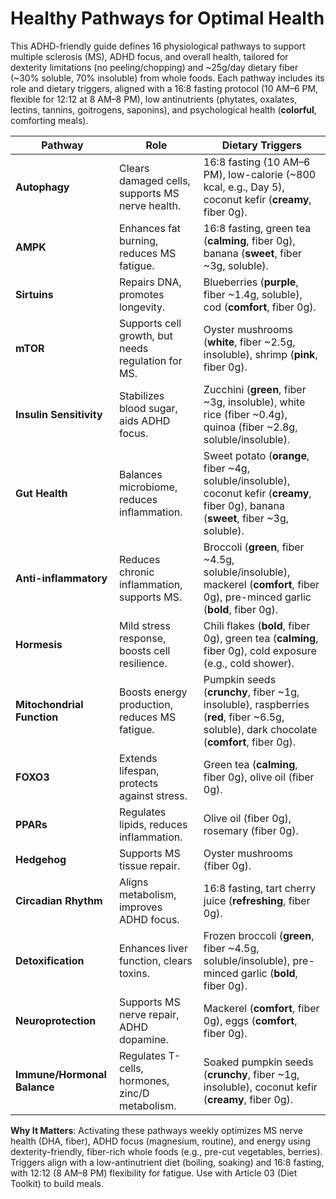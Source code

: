 # Healthy Pathways for Optimal Health

This ADHD-friendly guide defines 16 physiological pathways to support multiple sclerosis (MS), ADHD focus, and overall health, tailored for dexterity limitations (no peeling/chopping) and ~25g/day dietary fiber (~30% soluble, 70% insoluble) from whole foods. Each pathway includes its role and dietary triggers, aligned with a 16:8 fasting protocol (10 AM–6 PM, flexible for 12:12 at 8 AM–8 PM), low antinutrients (phytates, oxalates, lectins, tannins, goitrogens, saponins), and psychological health (**colorful**, comforting meals).

| **Pathway**                 | **Role**                                           | **Dietary Triggers**                                                                                                                    |
| --------------------------- | -------------------------------------------------- | --------------------------------------------------------------------------------------------------------------------------------------- |
| **Autophagy**               | Clears damaged cells, supports MS nerve health.    | 16:8 fasting (10 AM–6 PM), low-calorie (~800 kcal, e.g., Day 5), coconut kefir (**creamy**, fiber 0g).                                  |
| **AMPK**                    | Enhances fat burning, reduces MS fatigue.          | 16:8 fasting, green tea (**calming**, fiber 0g), banana (**sweet**, fiber ~3g, soluble).                                                |
| **Sirtuins**                | Repairs DNA, promotes longevity.                   | Blueberries (**purple**, fiber ~1.4g, soluble), cod (**comfort**, fiber 0g).                                                            |
| **mTOR**                    | Supports cell growth, but needs regulation for MS. | Oyster mushrooms (**white**, fiber ~2.5g, insoluble), shrimp (**pink**, fiber 0g).                                                      |
| **Insulin Sensitivity**     | Stabilizes blood sugar, aids ADHD focus.           | Zucchini (**green**, fiber ~3g, insoluble), white rice (fiber ~0.4g), quinoa (fiber ~2.8g, soluble/insoluble).                          |
| **Gut Health**              | Balances microbiome, reduces inflammation.         | Sweet potato (**orange**, fiber ~4g, soluble/insoluble), coconut kefir (**creamy**, fiber 0g), banana (**sweet**, fiber ~3g, soluble).  |
| **Anti-inflammatory**       | Reduces chronic inflammation, supports MS.         | Broccoli (**green**, fiber ~4.5g, soluble/insoluble), mackerel (**comfort**, fiber 0g), pre-minced garlic (**bold**, fiber 0g).         |
| **Hormesis**                | Mild stress response, boosts cell resilience.      | Chili flakes (**bold**, fiber 0g), green tea (**calming**, fiber 0g), cold exposure (e.g., cold shower).                                |
| **Mitochondrial Function**  | Boosts energy production, reduces MS fatigue.      | Pumpkin seeds (**crunchy**, fiber ~1g, insoluble), raspberries (**red**, fiber ~6.5g, soluble), dark chocolate (**comfort**, fiber 0g). |
| **FOXO3**                   | Extends lifespan, protects against stress.         | Green tea (**calming**, fiber 0g), olive oil (fiber 0g).                                                                                |
| **PPARs**                   | Regulates lipids, reduces inflammation.            | Olive oil (fiber 0g), rosemary (fiber 0g).                                                                                              |
| **Hedgehog**                | Supports MS tissue repair.                         | Oyster mushrooms (fiber 0g).                                                                                                            |
| **Circadian Rhythm**        | Aligns metabolism, improves ADHD focus.            | 16:8 fasting, tart cherry juice (**refreshing**, fiber 0g).                                                                             |
| **Detoxification**          | Enhances liver function, clears toxins.            | Frozen broccoli (**green**, fiber ~4.5g, soluble/insoluble), pre-minced garlic (**bold**, fiber 0g).                                    |
| **Neuroprotection**         | Supports MS nerve repair, ADHD dopamine.           | Mackerel (**comfort**, fiber 0g), eggs (**comfort**, fiber 0g).                                                                         |
| **Immune/Hormonal Balance** | Regulates T-cells, hormones, zinc/D metabolism.    | Soaked pumpkin seeds (**crunchy**, fiber ~1g, insoluble), coconut kefir (**creamy**, fiber 0g).                                         |

**Why It Matters**: Activating these pathways weekly optimizes MS nerve health (DHA, fiber), ADHD focus (magnesium, routine), and energy using dexterity-friendly, fiber-rich whole foods (e.g., pre-cut vegetables, berries). Triggers align with a low-antinutrient diet (boiling, soaking) and 16:8 fasting, with 12:12 (8 AM–8 PM) flexibility for fatigue. Use with Article 03 (Diet Toolkit) to build meals.

